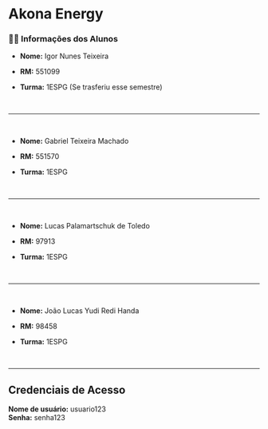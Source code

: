 # Akona Energy

### 🧍‍♂️ Informações dos Alunos

- **Nome:** Igor Nunes Teixeira

- **RM:** 551099

- **Turma:** 1ESPG (Se trasferiu esse semestre)

<br>

---

<br>

- **Nome:** Gabriel Teixeira Machado

- **RM:** 551570

- **Turma:** 1ESPG

<br>

---

<br>

- **Nome:** Lucas Palamartschuk de Toledo

- **RM:** 97913

- **Turma:** 1ESPG

<br>

---

<br>

- **Nome:** João Lucas Yudi Redi Handa

- **RM:** 98458

- **Turma:** 1ESPG

<br>

---

## Credenciais de Acesso

**Nome de usuário:** usuario123  
**Senha:** senha123
